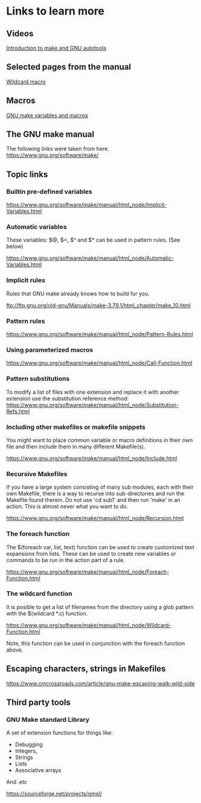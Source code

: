 # Links to learn more

## Videos

[Introduction to make and GNU autotools](https://www.youtube.com/watch?v=WFLvcMiG38w)

## Selected pages from the manual

[Wildcard macro](https://www.gnu.org/software/make/manual/html_node/Wildcard-Function.html)

## Macros

[GNU make variables and macros](https://www.dummies.com/computers/operating-systems/linux/linux-variables-or-macros-in-the-gnu-make-utility/)



## The GNU make manual

The following links were taken from here.
<https://www.gnu.org/software/make/>


## Topic links

### Builtin pre-defined variables

<https://www.gnu.org/software/make/manual/html_node/Implicit-Variables.html>

### Automatic variables

These variables: $@, $<, $^ and $*  can be used in pattern rules.  (See below)

<https://www.gnu.org/software/make/manual/html_node/Automatic-Variables.html>

### Implicit rules

Rules that GNU make already knows how to build for you.

<ftp://ftp.gnu.org/old-gnu/Manuals/make-3.79.1/html_chapter/make_10.html>

### Pattern rules

<https://www.gnu.org/software/make/manual/html_node/Pattern-Rules.html>

### Using parameterized macros

<https://www.gnu.org/software/make/manual/html_node/Call-Function.html>

### Pattern substitutions

To modify a list of files with one extension and replace it with another extension
use the substitution reference method:
<https://www.gnu.org/software/make/manual/html_node/Substitution-Refs.html>





### Including other makefiles or makefile snippets

You might want to place common variable or macro definitions in their own file
and then include them in many different Makefile(s).

<https://www.gnu.org/software/make/manual/html_node/Include.html>


### Recursive Makefiles

If you have a large system consisting of many sub modules, each with their own
Makefile, there is a way to recurse into sub-directories and run the Makefile
found therein. Do not use 'cd sub1' and then run 'make' in an action. This is
almost  never what you want to do.

<https://www.gnu.org/software/make/manual/html_node/Recursion.html>

### The foreach function

The $(foreach var, list, text)  function can be used to create customized text
expansions from lists. These can be used to create new variables or commands
to be run in the action part of a rule.

<https://www.gnu.org/software/make/manual/html_node/Foreach-Function.html>

### The wildcard function

It is posible to get a  list of filenames from the directory using a glob pattern
with the $(wildcard *.c) function. 

<https://www.gnu.org/software/make/manual/html_node/Wildcard-Function.html>

Note, this function can be used in conjunction with the foreach function above.

## Escaping characters, strings in Makefiles

<https://www.cmcrossroads.com/article/gnu-make-escaping-walk-wild-side>


## Third party tools

### GNU Make standard Library

A set of extension functions for things like:

- Debugging
- Integers,
- Strings
- Lists
- Associative arrays

And .etc

<https://sourceforge.net/projects/gmsl/>



